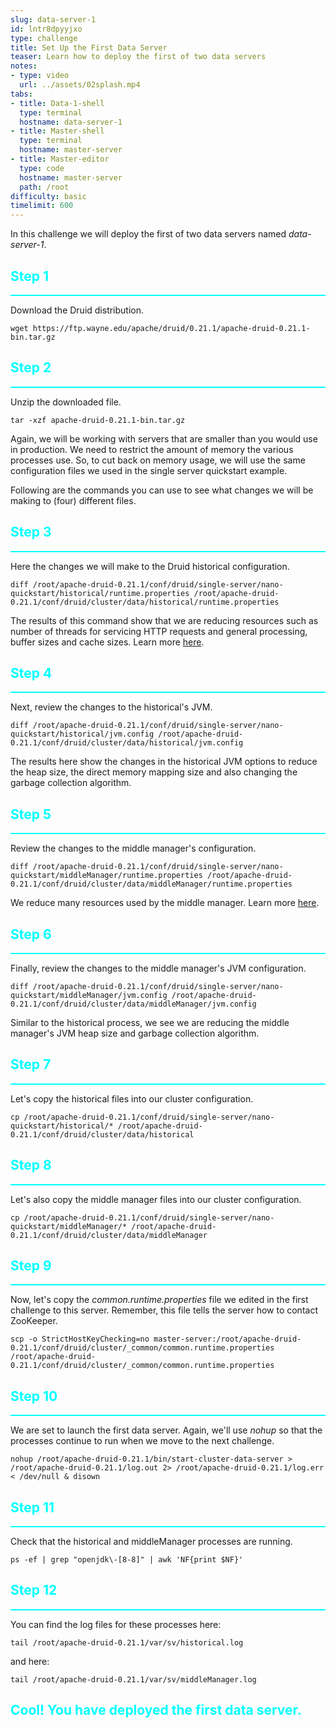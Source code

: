 ```yaml
---
slug: data-server-1
id: lntr8dpyyjxo
type: challenge
title: Set Up the First Data Server
teaser: Learn how to deploy the first of two data servers
notes:
- type: video
  url: ../assets/02splash.mp4
tabs:
- title: Data-1-shell
  type: terminal
  hostname: data-server-1
- title: Master-shell
  type: terminal
  hostname: master-server
- title: Master-editor
  type: code
  hostname: master-server
  path: /root
difficulty: basic
timelimit: 600
---
```

In this challenge we will deploy the first of two data servers named _data-server-1_.


<h2 style="color:cyan">Step 1</h2><hr style="color:cyan;background-color:cyan;height:2px">

Download the Druid distribution.

```
wget https://ftp.wayne.edu/apache/druid/0.21.1/apache-druid-0.21.1-bin.tar.gz

```

<h2 style="color:cyan">Step 2</h2><hr style="color:cyan;background-color:cyan;height:2px">

Unzip the downloaded file.

```
tar -xzf apache-druid-0.21.1-bin.tar.gz
```

Again, we will be working with servers that are smaller than you would use in production.
We need to restrict the amount of memory the various processes use.
So, to cut back on memory usage, we will use the same configuration files we used in the single server quickstart example.

Following are the commands you can use to see what changes we will be making to (four) different files.

<h2 style="color:cyan">Step 3</h2><hr style="color:cyan;background-color:cyan;height:2px">

Here the changes we will make to the Druid historical configuration.

```
diff /root/apache-druid-0.21.1/conf/druid/single-server/nano-quickstart/historical/runtime.properties /root/apache-druid-0.21.1/conf/druid/cluster/data/historical/runtime.properties
```

The results of this command show that we are reducing resources such as number of threads for servicing HTTP requests and general processing, buffer sizes and cache sizes.
Learn more [here](https://druid.apache.org/docs/latest/configuration/index.html#historical).

<h2 style="color:cyan">Step 4</h2><hr style="color:cyan;background-color:cyan;height:2px">

Next, review the changes to the historical's JVM.

```
diff /root/apache-druid-0.21.1/conf/druid/single-server/nano-quickstart/historical/jvm.config /root/apache-druid-0.21.1/conf/druid/cluster/data/historical/jvm.config
```

The results here show the changes in the historical JVM options to reduce the heap size, the direct memory mapping size and also changing the garbage collection algorithm.

<h2 style="color:cyan">Step 5</h2><hr style="color:cyan;background-color:cyan;height:2px">

Review the changes to the middle manager's configuration.

```
diff /root/apache-druid-0.21.1/conf/druid/single-server/nano-quickstart/middleManager/runtime.properties /root/apache-druid-0.21.1/conf/druid/cluster/data/middleManager/runtime.properties
```

We reduce many resources used by the middle manager.
Learn more [here](https://druid.apache.org/docs/latest/configuration/index.html#middlemanager-configuration).

<h2 style="color:cyan">Step 6</h2><hr style="color:cyan;background-color:cyan;height:2px">

Finally, review the changes to the middle manager's JVM configuration.

```
diff /root/apache-druid-0.21.1/conf/druid/single-server/nano-quickstart/middleManager/jvm.config /root/apache-druid-0.21.1/conf/druid/cluster/data/middleManager/jvm.config
```

Similar to the historical process, we see we are reducing the middle manager's JVM heap size and garbage collection algorithm.

<h2 style="color:cyan">Step 7</h2><hr style="color:cyan;background-color:cyan;height:2px">

Let's copy the historical files into our cluster configuration.

```
cp /root/apache-druid-0.21.1/conf/druid/single-server/nano-quickstart/historical/* /root/apache-druid-0.21.1/conf/druid/cluster/data/historical
```

<h2 style="color:cyan">Step 8</h2><hr style="color:cyan;background-color:cyan;height:2px">

Let's also copy the middle manager files into our cluster configuration.

```
cp /root/apache-druid-0.21.1/conf/druid/single-server/nano-quickstart/middleManager/* /root/apache-druid-0.21.1/conf/druid/cluster/data/middleManager
```

<h2 style="color:cyan">Step 9</h2><hr style="color:cyan;background-color:cyan;height:2px">

Now, let's copy the _common.runtime.properties_ file we edited in the first challenge to this server.
Remember, this file tells the server how to contact ZooKeeper.

```
scp -o StrictHostKeyChecking=no master-server:/root/apache-druid-0.21.1/conf/druid/cluster/_common/common.runtime.properties /root/apache-druid-0.21.1/conf/druid/cluster/_common/common.runtime.properties
```

<h2 style="color:cyan">Step 10</h2><hr style="color:cyan;background-color:cyan;height:2px">

We are set to launch the first data server.
Again, we'll use _nohup_ so that the processes continue to run when we move to the next challenge.

```
nohup /root/apache-druid-0.21.1/bin/start-cluster-data-server > /root/apache-druid-0.21.1/log.out 2> /root/apache-druid-0.21.1/log.err < /dev/null & disown
```

<h2 style="color:cyan">Step 11</h2><hr style="color:cyan;background-color:cyan;height:2px">

Check that the historical and middleManager processes are running.

```
ps -ef | grep "openjdk\-[8-8]" | awk 'NF{print $NF}'
```

<h2 style="color:cyan">Step 12</h2><hr style="color:cyan;background-color:cyan;height:2px">

You can find the log files for these processes here:

```
tail /root/apache-druid-0.21.1/var/sv/historical.log
```

and here:

```
tail /root/apache-druid-0.21.1/var/sv/middleManager.log
```

<h2 style="color:cyan">Cool! You have deployed the first data server.</h2>
